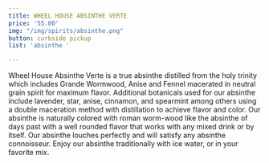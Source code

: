 ```yaml
---
title: WHEEL HOUSE ABSINTHE VERTE
price: '55.00'
img: "/img/spirits/absinthe.png"
button: curbside pickup
list: 'absinthe '

---
```

Wheel House Absinthe Verte is a true absinthe distilled from the holy trinity which includes Grande Wormwood, Anise and Fennel macerated in neutral grain spirit for maximum flavor. Additional botanicals used for our absinthe include lavender, star, anise, cinnamon, and spearmint among others using a double maceration method with distillation to achieve flavor and color. Our absinthe is naturally colored with roman worm-wood like the absinthe of days past with a well rounded flavor that works with any mixed drink or by itself. Our absinthe louches perfectly and will satisfy any absinthe connoisseur. Enjoy our absinthe traditionally with ice water, or in your favorite mix.